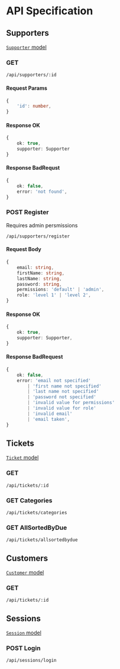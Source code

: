 
# API Specification

## Supporters 

[`Supporter` model](/supporters/Supporter.ts)

### GET

```
/api/supporters/:id
```

#### Request Params

```ts
{
    'id': number,
}
```

#### Response OK

```ts
{
    ok: true,
    supporter: Supporter
}
```

#### Response BadRequst

```ts
{
    ok: false,
    error: 'not found',
}
```

### POST Register

Requires admin persmissions

```
/api/supporters/register
```

#### Request Body

```ts
{
    email: string,
    firstName: string,
    lastName: string,
    password: string,
    permissions: 'default' | 'admin',
    role: 'level 1' | 'level 2',
}
```

#### Response OK

```ts
{
    ok: true,
    supporter: Supporter,
}
```

#### Response BadRequest

```ts
{
    ok: false,
    error: 'email not specified'
        | 'first name not specified'
        | 'last name not specified'
        | 'password not specified'
        | 'invalid value for permissions'
        | 'invalid value for role'
        | 'invalid email'
        | 'email taken',
}
```

## Tickets

[`Ticket` model](/tickets/Ticket.ts)

### GET

```
/api/tickets/:id
```

### GET Categories

```
/api/tickets/categories
```

### GET AllSortedByDue

```
/api/tickets/allsortedbydue
```

## Customers

[`Customer` model](/customers/Customer.ts)

### GET

```
/api/tickets/:id
```

## Sessions

[`Session` model](/sessions/Session.ts)

### POST Login

```
/api/sessions/login
```

